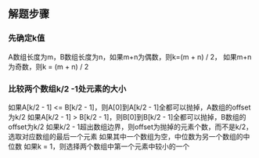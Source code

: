## 解题步骤
### 先确定k值
A数组长度为m，B数组长度为n，如果m+n为偶数，则k=(m + n) / 2，
如果m+n为奇数，则k = (m + n) / 2

### 比较两个数组k/2 -1处元素的大小
如果A[k/2 - 1] <= B[k/2 - 1]，则A[0]到A[k/2 - 1]全都可以抛掉，A数组的offset为k/2
如果A[k/2 - 1] > B[k/2 - 1]，则B[0]到B[k/2 - 1]全都可以抛掉，B数组的offset为k/2
如果k/2 - 1超出数组边界，则offset为抛掉的元素个数，而不是k/2，选取对应数组的最后一个元素
如果其中一个数组为空，中位数为另一个数组的中位数
如果k = 1，则选择两个数组中第一个元素中较小的一个
